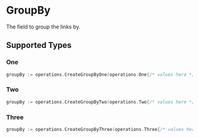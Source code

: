 # GroupBy

The field to group the links by.


## Supported Types

### One

```go
groupBy := operations.CreateGroupByOne(operations.One{/* values here */})
```

### Two

```go
groupBy := operations.CreateGroupByTwo(operations.Two{/* values here */})
```

### Three

```go
groupBy := operations.CreateGroupByThree(operations.Three{/* values here */})
```


